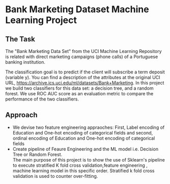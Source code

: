 # Bank Marketing Dataset Machine Learning Project
## The Task
The "Bank Marketing Data Set" from the UCI Machine Learning Repository is related with direct marketing campaigns (phone calls) of a Portuguese banking institution.

The classification goal is to predict if the client will subscribe a term deposit (variable y). You can find a description of the attributes at the original UCI URL, https://archive.ics.uci.edu/ml/datasets/Bank+Marketing.
In this project we build two classifiers for this data set: a decision tree, and a random forest. We use ROC AUC score as an evaluation metric to compare the performance of the two classifiers.
## Approach
<ul><li> We devise two feature engineering appraoches: First, Label encoding of Education and One-hot encoding of categorical fields and second, ordinal encoding of Education and One-hot encoding of categorical fields</li>
  <li>Create pipeline of Feaure Engineering and the ML model i.e. Decision Tree or Random Forest.</li></ui>
The main purpose of this project is to show the use of Sklearn's pipeline to execute stratified K fold cross validation,feature engineering , machine learning model in this specific order. Stratified k fold cross validation is used to counter over-fitting.  
